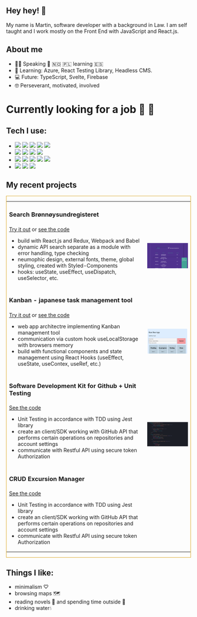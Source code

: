 ## **Hey hey!** 👋

My name is Martin, software developer with a background in Law. I am self taught and I work mostly on the Front End with JavaScript and React.js.

## About me
- 👨‍💻 Speaking 🏴󠁧󠁢󠁥󠁮󠁧󠁿  🇳🇴  🇵🇱 learning 🇪🇸
- 🌱 Learning: Azure, React Testing Library, Headless CMS.
- 💻 Future: TypeScript, Svelte, Firebase
- 🤓 Perseverant, motivated, involved

# Currently looking for a job 💼 🤗

## Tech I use:

- <img src="https://img.shields.io/badge/JavaScript-goldenrod?logo=JavaScript&logoColor=white&style=flat-square"> <img src="https://img.shields.io/badge/HTML5-lightblue?logo=html5&style=flat-square&logoColor=orange"> <img src="https://img.shields.io/badge/CSS-pink?logo=css3&style=flat-square&logoColor=blue"> <img src="https://img.shields.io/badge/React.js-blue?logo=React&style=flat-square&logoColor=white"> <img src="https://img.shields.io/badge/Redux-violet?logo=redux&style=flat-square&logoColor=white">
-   <img src="https://img.shields.io/badge/React.Router-indianred?logo=React Router&style=flat-square&logoColor=white"> <img src="https://img.shields.io/badge/Jest-firebrick?logo=jest&style=flat-square&logoColor=white"> <img src="https://img.shields.io/badge/Styled components-hotpink?logo=Styled-components&style=flat-square&logoColor=purple"> <img src="https://img.shields.io/badge/JSON-black?logo=JSON&style=flat-square&logoColor=white">
- <img src="https://img.shields.io/badge/npm.js-red?logo=npm&style=flat-square&logoColor=red"> <img src="https://img.shields.io/badge/Webpack-blue?logo=Webpack&style=flat-square&logoColor=white"> <img src="https://img.shields.io/badge/Node.js-darkgreen?logo=Node.js&style=flat-square&logoColor=white"> <img src="https://img.shields.io/badge/Sass-hotpink?logo=sass&style=flat-square&logoColor=white"> <img src="https://img.shields.io/badge/Bootstrap4-darkviolet?logo=Bootstrap&style=flat-square&logoColor=white">  
- <img src="https://img.shields.io/badge/Git-black?logo=Git&style=flat-square&logoColor=white"> <img src="https://img.shields.io/badge/GitHub-white?logo=Github&style=flat-square&logoColor=black"> <img src="https://img.shields.io/badge/Markdown-darkblue?logo=Markdown&style=flat-square&logoColor=white">


## My recent projects
<div style="border: 1px solid goldenrod">
<table>
  <tr>
    <td><h3>Search Brønnøysundregisteret</h3></td>
    <td><br></td>
  </tr>
  <tr>
    <td>
        <a href="https://mlvrkhn.github.io/bluebird-api/ alt="try_api">Try it out</a>
        or
        <a href="https://github.com/mlvrkhn/bluebird-api alt="code_api">see the code</a>
      <ul>
        <li>build with React.js and Redux, Webpack and Babel</li>
        <li>dynamic API search separate as a module with error handling, type checking</li>
        <li>neumophic design, external fonts, theme, global styling, created with Styled-Components</li>
        <li>hooks: useState, useEffect, useDispatch, useSelector, etc.</li>
      </ul>
    </td>
    <td><img src="brreg_preview.png" alt="brreg_preview" width="300px" height="auto"></td>
  </tr>

  <tr>
    <td><h3>Kanban - japanese task management tool</h3></td>
    <td></td>
  </tr>
  <tr>
    <td>
        <a href="https://mlvrkhn.github.io/kanban_task_management_app">Try it out</a>
        or
        <a href="https://github.com/mlvrkhn/kanban_task_management_app/tree/master/kan-ban-san">see the code</a>
      <ul>
        <li>web app architectre implementing Kanban management tool</li>
        <li>communication via custom hook useLocalStorage with browsers memory</li>
        <li>build with functional components and state management using React Hooks (useEffect, useState, useContex, useRef, etc.)</li>
      </ul>
    </td>
    <td><img src="Screenshot.png" alt="ScreenshotKanban" width="400px" height="auto"></td>
  </tr>

  <tr>
    <td><h3>Software Development Kit for Github + Unit Testing</h3></td>
    <td></td>
  </tr>
  <tr>
    <td>
        <a href="https://github.com/mlvrkhn/SDK_GitHub_UnitTesting" alt="sdk_code">See the code</a>
      <ul>
        <li>Unit Testing in accordance with TDD using Jest library</li>
        <li>create an client/SDK working with GitHub API that performs certain operations on repositories and account settings</li>
        <li>communicate with Restful API using secure token Authorization</li>
      </ul>
    </td>
    <td><img src="testing-tests.png" alt="testing-tests" width="400px" height="auto"></td>
  </tr>

  <tr>
    <td><h3>CRUD Excursion Manager</h3></td>
    <td></td>
  </tr>
  <tr>
    <td>
        <a href="https://github.com/mlvrkhn/excursion_manager" alt="github_crud">See the code</a>
      <ul>
        <li>Unit Testing in accordance with TDD using Jest library</li>
        <li>create an client/SDK working with GitHub API that performs certain operations on repositories and account settings</li>
        <li>communicate with Restful API using secure token Authorization</li>
      </ul>
    </td>
  </tr>
</table>
</div>


## Things I like:
- minimalism ♡
- browsing maps 🗺
- reading novels 📙 and spending time outside 🌳
- drinking water💧
